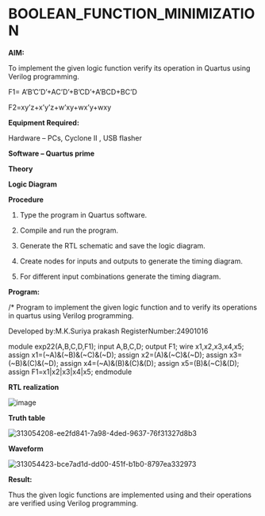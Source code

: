 # BOOLEAN_FUNCTION_MINIMIZATION

**AIM:**

To implement the given logic function verify its operation in Quartus using Verilog programming.

F1= A’B’C’D’+AC’D’+B’CD’+A’BCD+BC’D 

F2=xy’z+x’y’z+w’xy+wx’y+wxy

**Equipment Required:**

Hardware – PCs, Cyclone II , USB flasher

**Software – Quartus prime**

**Theory**

**Logic Diagram**

**Procedure**

1.	Type the program in Quartus software.

2.	Compile and run the program.

3.	Generate the RTL schematic and save the logic diagram.

4.	Create nodes for inputs and outputs to generate the timing diagram.

5.	For different input combinations generate the timing diagram.


**Program:**

/* Program to implement the given logic function and to verify its operations in quartus using Verilog programming. 

Developed by:M.K.Suriya prakash  RegisterNumber:24901016

module exp22(A,B,C,D,F1);
input A,B,C,D;
output F1;
wire x1,x2,x3,x4,x5;
assign x1=(~A)&(~B)&(~C)&(~D);
assign x2=(A)&(~C)&(~D);
assign x3=(~B)&(C)&(~D);
assign x4=(~A)&(B)&(C)&(D);
assign x5=(B)&(~C)&(D);
assign F1=x1|x2|x3|x4|x5;
endmodule


**RTL realization**

![image](https://github.com/user-attachments/assets/a1083994-b94d-4043-a854-00f6d3e611ac)


**Truth table**

![313054208-ee2fd841-7a98-4ded-9637-76f31327d8b3](https://github.com/user-attachments/assets/5bd6ae88-7ee3-4a24-9e86-f9559cccd124)


**Waveform**

![313054423-bce7ad1d-dd00-451f-b1b0-8797ea332973](https://github.com/user-attachments/assets/94d330d2-ce42-4172-9f18-984c6d28693a)

**Result:**

Thus the given logic functions are implemented using and their operations are verified using Verilog programming.
